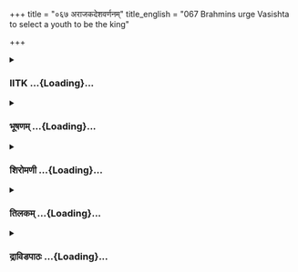+++
title = "०६७ अराजकदेशवर्णनम्"
title_english = "067 Brahmins urge Vasishta to select a youth to be the king"

+++
<div caption="श्रीराम-हरिसीताराममूर्ति-घनपाठिभ्यां वचनम्" class="audioEmbed" src="https://archive.org/download/Ramayana-recitation-Sriram-harisItArAmamUrti-Ghanapaati-v2/Kanda_2/Kanda_2_AYK-067-Arajaka_Desha_Varnanam.mp3"></div>

<div class="js_include collapsed" newlevelforh1="3" title="IITK" unfilled url="/purANam/rAmAyaNam/audIchya-pAThaH/iitk/2_ayodhyAkANDam/06-bharatAgamanam/067_arAjakadeshavarNanam.md">
<details><summary><h3>IITK ...{Loading}...</h3></summary>

Ministers and brahmins speak about the miserable state of a kingdom
without king -- urge Vasistha to name the heir apparent for Ayodhya.



#### श्लोकः
##### मूलम्
आक्रन्दितनिरानन्दा सास्रकण्ठजनाकुला।  
अयोध्यायामवतता सा व्यतीयाय शर्वरी॥2.67.1॥

##### शब्दार्थः
अयोध्यायाम् in Ayodhya, आक्रन्दितनिरानन्दा rendered cheerless by the lamentations, सास्रकण्ठजनाकुला filled with sobbing people, अवतताः stretched interminably, सा शर्वरी that night, व्यतीयाय passed away.

##### आङ्ग्लानुवादः
The night stretched interminably in Ayodhya, which was filled with sobbing people  rendered cheerless by their lamentations.



#### श्लोकः
##### मूलम्
व्यतीतायां तु शर्वर्यामादित्यस्योदये ततः।  
समेत्य राजकर्तारः सभामीयुर्द्विजातयः॥2.67.2॥

##### शब्दार्थः
ततः then, शर्वर्याम् when the night, व्यतीतायां तु passed, आदित्यस्य उदये at sunrise, राजकर्तारः those who perform royal investiture, द्विजातयः brahmins, समेत्य having been called, सभाम्  
assembly hall, ईयुः reached.

##### आङ्ग्लानुवादः
When the night finally ended and after the sunrise next day, the brahmins who perform royal investiture having been called and reached the assembly hall.



#### श्लोकः
##### मूलम्
मार्कण्डेयोऽथ मौद्गल्यो वामदेवश्च काश्यपः।  
कात्यायनो गौतमश्च जाबालिश्च महायशाः॥2.67.3॥  
एते द्विजास् सहामात्यैः पृथग्वा च मुदीरयन्।  
वसिष्ठमेवाभिमुखाः श्रेष्ठं राजपुरोहितम्॥2.67.4॥

##### शब्दार्थः
मार्कण्डेयः Markandeya, अथ and, मौद्गल्यः Maudgalya, अथ also, काश्यपः Kasyapa, कात्यायनः Katyayana, गौतमश्च Gautama also, महायशाः of great renown, जाबालिश्च Jabali too, एते  these, द्विजाः brahmins, अमात्यैः सह with ministers, श्रेष्ठम् the chief, राजपुरोहितम् king's priest, वसिष्ठमेव Vasistha himself, अभिमुखाः approached, पृथक् different, वाचम् opinions  उदीरयन् expressed.

##### आङ्ग्लानुवादः
Markandeya, Maudgalya, Kasyapa, Katyayana, Gautama, Jabali of great renown   accompanied by ministers and brahmins approached Vasistha, the chief  priest of the king and expressed different opinions (on the investiture).



#### श्लोकः
##### मूलम्
अतीता शर्वरी दुःखं या नो वर्षशतोपमा।  
अस्मिन्पञ्चत्वमापन्ने पुत्रशोकेन पार्थिवे॥2.67.5॥

##### शब्दार्थः
अस्मिन् पार्थिवे this king, पुत्रशोकेन out of grief over (seperation from) his son, पञ्चत्वम् dissolution into the five elements (death), आपन्ने having attained, या that night, नः for us, वर्षशतोपमा like a hundred years, शर्वरी such night, दुःखम्  sorrowful, अतीता passed.

##### आङ्ग्लानुवादः
While king Dasaratha died on account of grief over (separation from) his son and rejoined the five elements, the sorrowful night seemed like a hundred years for us. (commented the assembly of ministers).



#### श्लोकः
##### मूलम्
स्वर्गतश्च महाराजो रामश्चारण्यमाश्रितः।  
लक्ष्मणश्चापि तेजस्वी रामेणैव गतस्सह॥2.67.6॥

##### शब्दार्थः
महाराजः the great king, स्वर्गतश्च had attained heaven, रामश्च Rama also, अरण्यम् in the forest, आश्रितः taken refuge, तेजस्वी lustrous, लक्ष्मणश्च Lakshmana, रामेणैव सह with Rama, गतः went.

##### आङ्ग्लानुवादः
The great king has attained heaven, Rama has taken refuge in the forest and brilliant Lakshmana has also gone with Rama.



#### श्लोकः
##### मूलम्
उभौ भरतशत्रुघ्नौ केकयेषु परन्तपौ।  
पुरे राजगृहे रम्ये मातामहनिवेशने॥2.67.7॥

##### शब्दार्थः
परन्तपौ destroyers of enemies, भरतशत्रुघ्नौ Bharata and Satrughna, उभौ both, केकयेषु in the Kekaya kingdom, राजगृहे at Rajagriha, पुरे city, रम्ये beautiful, मातामहनिवेशने are in maternal grandfather's palace.

##### आङ्ग्लानुवादः
Bharata and Satrughna, destroyers of enemies, are at the beautiful city of Rajagriha in the Kekaya kingdom, the palace of their maternal grandfather's palace.



#### श्लोकः
##### मूलम्
इक्ष्वाकूणामिहाद्यैव कश्चिद्राजा विधीयताम्।  
अराजकं हि नो राष्ट्रं विनाशं समवाप्नुयात्॥2.67.8॥

##### शब्दार्थः
इक्ष्वाकूणाम् in the race of Ikshvakus, कश्चित् anyone, इह here, अद्यैव right now, राजा as king, विधीयताम् should be made, अराजकम् without a king, नः our, राष्ट्रम् country, विनाशम्  destruction, (सम् अव) आप्नुयात् will attain.

##### आङ्ग्लानुवादः
Therefore, let someone from the race of Ikshvakus be appointed king right now.  since without a king, the country will be destroyed.



#### श्लोकः
##### मूलम्
नाराजके जनपदे विद्युन्माली महास्वनः।  
अभिवर्षति पर्जन्यो महीं दिव्येन वारिणा॥2.67.9॥

##### शब्दार्थः
अराजके where there is no king, जनपदे in a country, विद्युन्माली garlanded with a row of lightning, महास्वनः thunderous, पर्जन्यः raingod, महीम् the earth, दिव्येन with celestial, वारिणा with rain, नाभिवर्षति does not shower.

##### आङ्ग्लानुवादः
In a country without a king, thunderous clouds garlanded by lightning would no longer water the earth with celestial showers.



#### श्लोकः
##### मूलम्
नाराजके जनपदे बीजमुष्टिः प्रकीर्यते।  
नाराजके पितुः पुत्रो भार्या वा वर्तते वशे॥2.67.10॥

##### शब्दार्थः
अराजके where there is no king, जनपदे in a country, बीजमुष्टिः handfuls of seeds, न प्रकीर्यते will not be sown (sprout), अराजके where there no king, पुत्रः son, भार्या वा or wife, पितुः father's, वशे control, न वर्तते do not remain.

##### आङ्ग्लानुवादः
Where there is no king, even a handful of seeds will not be sown (will not sprout). In a kingless kingdom, a son or a wife will not obey the father (head of the family).



#### श्लोकः
##### मूलम्
नाराजके धनं चास्ति नास्ति भार्या प्यराजके।  
इद मत्याहितं चान्यत्कुतस्सत्य मराजके॥2.67.11॥

##### शब्दार्थः
अराजके when there is no king, धनम् wealth, नास्ति not, अराजके without a king, भार्यापि even wife, नास्ति is not, अत्याहितम् cause of great peril, अन्यत् another, इदं च this one also exists, अराजके where there no king, सत्यम् truth, कुतः where?

##### आङ्ग्लानुवादः
In a kingdom without a king wealth cannot be preserved, no wife would like to stay (with her husband). There is one more cause for a great peril, that is, there is no place for truth in a country (where there is no king).



#### श्लोकः
##### मूलम्
नाराजके जनपदे कारयन्ति सभां नराः।  
उद्यानानि च रम्याणि हृष्टाः पुण्यगृहाणि च॥2.67.12॥

##### शब्दार्थः
अराजके where there is no king, जनपदे in a country, नराः people, हृष्टाः rejoiced, सभाम्  assembly, रम्याणि delightful, उद्यानानि gardens, पुण्यगृहाणि sacred edifices (like temples), न कारयन्ति are not built.

##### आङ्ग्लानुवादः
In a country where there is no king, no assemblies are convened by pleasure seeking people, nor do they build delightful gardens or sacred edifices.



#### श्लोकः
##### मूलम्
नाराजके जनपदे यज्ञशीला द्विजातयः।  
सत्राण्यन्वासते दान्ता ब्राह्मणास् संशितव्रताः॥2.67.13॥

##### शब्दार्थः
अराजके without a king, जनपदे in a country, यज्ञशीलाः where sacrificial ceremonies are conducted, दान्ताः selfcontrolled, ब्राह्मणाः versed in the study of Vedas, संशितव्रताः of rigorous austerity, द्विजातयः brahmins, सत्राणि sacrifices, न अन्वासते do not practise.

##### आङ्ग्लानुवादः
In a country without a king, selfcontrolled brahmins in charge of sacrificial ceremonies, wellversed in the study of Vedas and strict followers of  austerity will not function.



#### श्लोकः
##### मूलम्
नाराजके जनपदे महायज्ञेषु यज्वनः।  
ब्राह्मणा वसुसम्पन्ना विसृजन्त्याप्तदक्षिणाः॥2.67.14॥

##### शब्दार्थः
अराजके without a king, जनपदे in a country, महायज्ञेषु in great sacrifices, यज्वनः the officiating priests, वसुसम्पन्नाः wealthy, ब्राह्मणाः brahmins, आप्तदक्षिणाः abundant gifts, न विसृजन्ति do not offer.

##### आङ्ग्लानुवादः
In a country without a king wealthy brahmins, who have performed great sacrifices, do not offer abundance of gifts to the officiating priests.



#### श्लोकः
##### मूलम्
नाराजके जनपदे प्रभूतनटनर्तकाः।  
उत्सवाश्च समाजाश्च वर्धन्ते राष्ट्रवर्धनाः॥2.67.15॥

##### शब्दार्थः
अराजके where there is no king, जनपदे in a country, प्रभूतनटनर्तकाः actors and dancers in large numbers, राष्ट्रवर्धनाः promoting the welfare of the country, उत्सवाश्च celebrations, समाजाश्च assemblies, न वर्धन्ते do not prosper.

##### आङ्ग्लानुवादः
In a country without a king, celebrations of associations promoting the welfare of the country, actors and dancers in large numbers do not prosper.



#### श्लोकः
##### मूलम्
नाराजके जनपदे सिद्धार्था व्यवहारिणः।  
कथाभिरनुरज्यन्ते कथाशीलाः कथाप्रियैः॥2.67.16॥

##### शब्दार्थः
अराजके where there is no king, जनपदे in a country, व्यवहारिणः those engaged in  
lawsuits, सिद्धार्थाः succeed, न not, कथाशीलाः those who are accustomed to storytelling, कथाप्रियैः with those who love to listen to stories, कथाभिः with stories, न अनुरज्यन्ते are not entertained.

##### आङ्ग्लानुवादः
Where there is no king, those engaged in lawsuits will not succeed and those who are accustomed to storytelling will not entertain those who love to listen to stories.



#### श्लोकः
##### मूलम्
नाराजके जनपदे उद्यानानि समागताः।  
सायाह्ने क्रीडितुं यान्ति कुमार्यो हेमभूषिताः॥2.67.17॥

##### शब्दार्थः
अराजके without a king, जनपदे in a country, हेमभूषिताः adorned with golden ornaments, कुमार्यः maidens, समागताः having met together, सायाह्ने in the evening, क्रीडितुम् for sporting, उद्यानानि in the pleasure gardens, नयान्ति will not go.

##### आङ्ग्लानुवादः
In a country without a king, young ladies adorned with golden ornaments no longer meet in the evening at the pleasure garden for sporting.



#### श्लोकः
##### मूलम्
नाराजके जनपदे वाहनै शशीघ्रगामिभिः।  
नरा निर्यान्त्यरण्यानि नारीभिस्सह कामिनः॥2.67.18॥

##### शब्दार्थः
अराजके without a king, जनपदे in a country, कामिनः pleasureseeking men, नराः men,  
नारीभिः with women too, शीघ्रगामिभिः by swift moving, वाहनैः chariots, अरण्यानि in the woods (for recreation), न निर्यान्ति will not go.

##### आङ्ग्लानुवादः
In a country without a king, pleasureseeking men will not drive in the woods on swiftmoving chariots with women.



#### श्लोकः
##### मूलम्
नाराजके जनपदे धनवन्तस्सुरक्षिताः।  
शेरते विवृतद्वाराः कृषिगोरक्षजीविनः॥2.67.19॥

##### शब्दार्थः
अराजके without a king, जनपदे in a country, कृषिगोरक्षजीविनः living by farming and  protecting cattle, धनवन्तः wealthy people, सुरक्षिताः wellprotected, विवृतद्वाराः with the  
doors wide open, न शेरते do not sleep.

##### आङ्ग्लानुवादः
In a country without a king, wealthy people who live on farming and raising cattle cannot sleep safely in their homes with doors wide open.



#### श्लोकः
##### मूलम्
नाराजके जनपदे बद्धघण्टाविषाणिनः।  
अटन्ति राजमार्गेषु कुञ्जरा षष्टिहायनाः॥2.67.20॥

##### शब्दार्थः
अराजके without a king, जनपदे in a country, षष्टिहायनाः sixty years of age, कुञ्जराः elephants, बद्धघण्टाविषाणिनः of tusks adorned with bells, राजमार्गेषु on the highways, न अटन्ति will not wander about.

##### आङ्ग्लानुवादः
In a country without a king, young elephants of sixty years of age, their tusks adorned with bells no longer wander about on the highways.



#### श्लोकः
##### मूलम्
नाराजके जनपदे शरान्सन्ततमस्यताम्।  
श्रूयते तलनिर्घोष इष्वस्त्राणामुपासने॥2.67.21॥

##### शब्दार्थः
अराजके without a king, जनपदे in a country, इष्वस्त्राणाम् arrows and weapons, उपासने practising (the discharge of), सन्ततम् ceaselessly, शरान् arrows, अस्यताम् shooters  throwing, तलनिर्घोषः clappings of the cord on the skin shield (Tala means a protective  
covering made of hard skin worn on the left hand to prevent injury), न श्रूयते are not heard.

##### आङ्ग्लानुवादः
In a country without a king, the sounds of the ceaseless discharge of arrows and practice of weapons, the clappings of the cord on the skin shield of shooters throwing the arrows are no longer heard.



#### श्लोकः
##### मूलम्
नाराजके जनपदे वणिजो दूरगामिनः।  
गच्छन्ति क्षेममध्वानं बहुपण्यसमाचिताः॥2.67.22॥

##### शब्दार्थः
अराजके without a king, जनपदे in a country, दूरगामिनः travelling long distances, वणिजः  
merchants, बहुपण्यसमाचिताः with several kinds of marketable goods, क्षेमम् safely, अध्वानम् on the way, न गच्छन्ति do not go.

##### आङ्ग्लानुवादः
In a country without a king merchants travelling long distances with several kinds of saleable goods cannot go safely on their way.



#### श्लोकः
##### मूलम्
नाराजके जनपदे चरत्येकचरो वशी।  
भावयन्नात्मनाऽत्मानं यत्र सायंगृहो मुनिः॥2.67.23॥

##### शब्दार्थः
अराजके where there is no king, जनपदे in a country, एकचरः moving alone, वशी selfcontrolled, आत्मना in mind, आत्मानाम् on the higher self, भावयन् contemplating, यत्रसायं गृहः inn, मुनिः ascetic, न चरति does not wander.

##### आङ्ग्लानुवादः
In a country where there is no king, an ascetic who (normally) moves alone, selfcontrolled and contemplating on the higher self no longer wanders or rests in the inn.



#### श्लोकः
##### मूलम्
नाराजके जनपदे योगक्षेमं प्रवर्तते।  
नचाप्यराजके सेना शत्रून्विषहते युधि॥2.67.24॥

##### शब्दार्थः
नाराजके without a king, जनपदे in a country, योगक्षेमम् security of possession, न प्रवर्तते  
does not exist, अराजके without a king, सेना army, युधि in a battle, शत्रून् enemies, न विषहते not be able to oppose.

##### आङ्ग्लानुवादः
In a country without a king, there is no security of possessions and the army cannot withstand the  enemy in a battle.



#### श्लोकः
##### मूलम्
नाराजके जनपदे हृष्टैः परमवाजिभिः।  
नरास्संयान्ति सहसा रथैश्च परिमण्डिताः॥2.67.25॥

##### शब्दार्थः
अराजके without a king, जनपदे in the country, नराः men, परिमण्डिताः welldressed, हृष्टैः enthusiastically, परमवाजिभिः of excellent horses, रथैश्च chariots, सहसा at once, न संयान्ति  
will not go.

##### आङ्ग्लानुवादः
In a country without a king, welldressed men are no longer enthusiastic to drive on excellent horses and on chariots.



#### श्लोकः
##### मूलम्
नाराजके जनपदे नराश्शास्त्रविशारदाः।  
संवदन्तोऽवतिष्ठन्ते वनेषूपवनेषु च॥2.67.26॥

##### शब्दार्थः
अराजके with no king, जनपदे in the country, शास्त्रविशारदाः those wellversed in scriptures, नराः people, वनेषु in the forests, उपवनेषु च in the (recreational) gardens, संवदन्तः conversing, न अवतिष्ठन्ते do not stay.

##### आङ्ग्लानुवादः
In a country with no king people proficient in scriptures do not withdraw to the forests and (recreational) gardens for debates (on scriptures).



#### श्लोकः
##### मूलम्
नाराजके जनपदे माल्यमोदकदक्षिणाः।  
देवताभ्यर्चनार्थाय कल्प्यन्ते नियतैर्जनैः॥2.67.27॥

##### शब्दार्थः
अराजके where there is no king, जनपदे in the country, नियतैः by disciplined ones in spiritual practices, जनैः people, देवताभ्यर्चनार्थाय for worshipping the gods, माल्यमोदकदक्षिणाः garlands of flowers, sweetmeats and alms, न कल्प्यन्ते  do not arrange.

##### आङ्ग्लानुवादः
In a country where there is no king, people who are disciplined in spiritual practices do not offer garlands of flowers, sweetmeats and alms while worshipping gods.



#### श्लोकः
##### मूलम्
नाराजके जनपदे चन्दनागरुरूषिताः।  
राजपुत्रा विराजन्ते वसन्त इव शाखिनः॥2.67.28॥

##### शब्दार्थः
अराजके where there is no king, जनपदे in the country, राजपुत्राः princes, चन्दनागरुरूषिताः  anointed with sandal paste and agaru, वसन्ते in spring time, शाखिनः इव like trees, न राजन्ते do not look graceful.

##### आङ्ग्लानुवादः
In a country where there is no king, the princes, anointed with sandal paste and agaru, no longer look graceful like blosoming trees in spring time.



#### श्लोकः
##### मूलम्
यथा ह्यनुदका नद्यः यथा वाऽप्यतृणं वनम्।  
अगोपाला यथा गावस्तथा राष्ट्रमराजकम्॥2.67.29॥

##### शब्दार्थः
अनुदकाः without water, नद्यः rivers, यथा as, आतृणम् without vegetation, वनम् forest, यथा वा or as, आगोपालाः without cowherds, गावः cows, यथा as, अराजकम् without a king, राष्ट्रम्  country, तथा is like that.

##### आङ्ग्लानुवादः
(The kingdom without a king) is like rivers without water, forests without vegetation and  cows without cowherds.



#### श्लोकः
##### मूलम्
ध्वजो रथस्य प्रज्ञानं धूमो ज्ञानं विभावसोः।  
तेषां यो नो ध्वजो राजा स देवत्वमितो गतः॥2.66.30॥

##### शब्दार्थः
रथस्य of the chariot, ध्वजः the pennant, प्रज्ञानम् a mark of identification, विभावसोः for fire, धूमः smoke, ज्ञानम् is a mark of identification, तेषाम् for such, नः for us, यः that, ध्वजः  pennant  (with his magnanimity we are recognised), सः राजा that king, इतः from here, देवत्वम् to heaven, गतः has gone.

##### आङ्ग्लानुवादः
The pennant is an identification for one's chariot. Smoke is a mark of identifying fire. All of us are recognised by the pennant (magnanimity) of the king and such a king has gone to heaven.



#### श्लोकः
##### मूलम्
नाराजके जनपदे स्वकं भवति कस्यचित्।  
मत्स्या इव नरा नित्यं भक्षयन्ति परस्परम्॥2.67.31॥

##### शब्दार्थः
अराजके where there is no king, जनपदे in the country, कस्य चित् for any one, स्वकम् as his own, न भवति does not exist, नराः men, मत्स्याः इव like fish, नित्यम् ceaselessly, परस्परम्  one another, भक्षयन्ति devour.

##### आङ्ग्लानुवादः
In a country where there is no king, no one can own anything and, like fish, people devour one another ceaselessly.



#### श्लोकः
##### मूलम्
ये हि सम्भिन्नमर्यादा नास्तिकाश्छिन्नसंशयाः।  
तेऽपि भावाय कल्पन्ते राजदण्डनिपीडिताः॥2.67.32॥

##### शब्दार्थः
सम्भिन्नमर्यादाः those disregarding the bounds of morality, छिन्नसंशयाः dispelling doubts, ये हि those, नास्तिकाः atheists, तेऽपि they also, राजदण्डनिपीडिताः when subjected to royal  punishment, भावाय for virtuous path, कल्पन्ते adopt.

##### आङ्ग्लानुवादः
Atheists, who disregard the bounds of morality and live freely dispelling doubts will tend to follow virtuous path out of fear when subjected to royal punishment.



#### श्लोकः
##### मूलम्
यथा दृष्टि श्शरीरस्य नित्यमेव प्रवर्तते।  
तथा नरेन्द्रो राष्ट्रस्य प्रभवस्सत्यधर्मयोः॥2.67.33॥

##### शब्दार्थः
दृष्टिः eye, नित्यमेव perpetually, यथा as, शरीरस्य of the body (for its protection), प्रवर्तते is engaged, तथा similarly, नरेन्द्रः king, राष्ट्रस्य for the country's, सत्यधर्मयोः for truth and ethics, प्रभवः is the source.

##### आङ्ग्लानुवादः
The king is the source for protecting the truth and morality of a country like the eye  
which perpetually watches the welfare of the body.



#### श्लोकः
##### मूलम्
राजा सत्यं च धर्मश्च राजा कुलवतां कुलम्।  
राजा माता पिता चैव राजा हितकरो नृणाम्॥2.67.34॥

##### शब्दार्थः
राजा king, सत्यं च truth, धर्मश्च righteousness, राजा king, कुलवताम् for men of good families, कुलम् family, राजा king alone, माता mother, पिताचैव father also, राजा king, नृणाम् for people, हितकरः one who renders welfare.

##### आङ्ग्लानुवादः
The king is the protector of truth and righteousness, of men of good families. He is father, and mother. He alone renders welfare of the people.



#### श्लोकः
##### मूलम्
यमो वैश्रवण श्शक्रः वरुणश्च महाबलः।  
विशेष्यन्ते नरेन्द्रेण वृत्तेन महता ततः॥2.67.35॥

##### शब्दार्थः
ततः for that reason, यमः lord of death, Yama, वैश्रवणः Vaisravana, शक्रः Indra, महाबलः  mighty, वरुणश्च Varuna, नरेन्द्रेण by the king, महता excellent, वृत्तेन with conduct विशेष्यन्ते are surpassed.

##### आङ्ग्लानुवादः
Hence, the king with his excellent conduct surpasses mighty Yama, Vaisravana, Indra and Varuna.



#### श्लोकः
##### मूलम्
अहो तम इवेदं स्यान्नप्रज्ञायेत किञ्चन।  
राजा चे न्न भवे ल्लोके विभज साध्वसाधुनी॥2.67.36॥

##### शब्दार्थः
अहो how great, राजा a king, साध्वसाधुनी good and evil actions, विभजन् showing the distinction, लोके in the world, न भवेद्यदि if it were not to happen, इदम् this, तमः स्यात्  would be darkness, किञ्चन even a little, न प्रज्ञायेत could not have been known.

##### आङ्ग्लानुवादः
If the king did not show the distinction between the good and evil actions, this world would have been enveloped by darkness. Nothing could have been seen. How great (is the king)?



#### श्लोकः
##### मूलम्
जीवत्यपि महाराजे तवैव वचनं वयम्।  
नातिक्रमामहे सर्वे वेलां प्राप्येव सागरः॥2.67.37॥

##### शब्दार्थः
महाराजे when the great king, जीवत्यपि was alive also, वयम् we, सर्वे all, सागरः sea, वेलाम्  shore, प्राप्येव after reaching, तव your, वचनमेव words, नातिक्रमामहे never overstepped.

##### आङ्ग्लानुवादः
Even while the great king was alive, we never defied your word like the ocean which does not overstep its shore.



#### श्लोकः
##### मूलम्
स नस् समीक्ष्य द्विजवर्य वृत्तं नृपं विना राज्यमरण्यभूतम्।  
कुमारमिक्ष्वाकुसुतं वदान्यं त्वमेव राजानमिहाभिषिञ्च॥2.67.38॥

##### शब्दार्थः
द्विजवर्य O best of brahmins, सः you, वृत्तम् all that has happened, समीक्ष्य having considered, नृपं विना without a king, राज्यम् kingdom, अरण्यभूतम् like a forest, त्वमेव yourself, इह here, वदान्यम् generous, इक्ष्वाकु सुतम् born in the Ikshvaku race, कुमारम् son, नः for us, राजानम् as king, अभिषिञ्च consecrate him.

##### आङ्ग्लानुवादः
O Vasistha, the best of brahmins, considering all that has happened and knowing that a kingdom without a king is like a forest, you may consecrate a generous son from  the Ikshvaku race as our king.  

#### समाप्तिः
 श्रीमद्रामायणे वाल्मीकीय आदिकाव्ये अयोध्याकाण्डे सप्तषष्टितमस्सर्गः॥  
Thus ends the sixtyseventh sarga in Ayodhyakanda of the holy Ramayana, the first epic composed by sage Valmiki.

</details>
</div>
<div class="js_include collapsed" newlevelforh1="3" title="भूषणम्" unfilled url="/purANam/rAmAyaNam/audIchya-pAThaH/TIkA/bhUShaNa_iitk/2_ayodhyAkANDam/06-bharatAgamanam/067_arAjakadeshavarNanam.md">
<details><summary><h3>भूषणम् ...{Loading}...</h3></summary>



आक्रन्दितनिरानन्दा सास्रकण्ठजनाकुला ।  

अयोध्यायामवतता सा व्यतीयाय शर्वरी  ॥  २।६७।१  ॥   

अथाराजकदोषवर्णनम्--आक्रन्दित निरानन्देति । आक्रन्दितेन हेतुना निरानन्दा
। अवतता दीर्घा, दुःखवशादतिदीर्घभूतेत्यर्थः  ॥  २।६७।१  ॥   

  

व्यतीतायां तु शर्वर्यामादित्यस्योदये ततः ।  

समेत्य राजकर्तारः सभामीयुर्द्विजातयः  ॥  २।६७।२।  ॥   

मार्कण्डेयो ऽथ मौद्गल्यो वामदेवश्च काश्यपः ।  

कात्यायनो गौतमश्च जाबालिश्च महायशाः  ॥  २।६७।३  ॥   

एते द्विजाः सहामात्यैः पृथग्वाचमुदीरयन् ।  

वसिष्ठमेवाभिमुखाः श्रेष्ठं राजपुरोहितम्  ॥  २।६७।४  ॥   

व्यतीतायामिति । राजकर्तारः राजाभिषेककार्यकर्तारः  ॥  २।६७।२४  ॥   

  

अतीता शर्वरी दुःखं या नो वर्षशतोपमा ।  

अस्मिन्पञ्चत्वमापन्ने पुत्रशोकेन पार्थिवे  ॥  २।६७।५  ॥   

स्वर्गतश्च महाराजो रामश्चारण्यमाश्रितः ।  

लक्ष्मणश्चापि तेजस्वी रामेणैव गतः सह  ॥  २।६७।६  ॥   

अतीतेति । अस्मिन् पार्थिवे पुत्रशोकेन पञ्चत्वमापन्ने सति । या शर्वरी नः
अस्माकं वर्षशतोपमा आसीत् । सा शर्वरी दुःखं यथा तथा अतीता  ॥  २।६७।५६  ॥   

  

उभौ भरतशत्रुघ्नौ कैकयेषु परन्तपौ ।  

पुरे राजगृहे रम्ये मातामहनिवेशने  ॥  २।६७।७  ॥   

उभाविति । राजगृहे राजगृहनामनि पुरे, वर्तेते इति शेषः  ॥  २।६७।७  ॥   

  

इक्ष्वाकूणामिहाद्यैव कश्चिद्राजा विधीयताम् ।  

अराजकं हि नो राष्ट्रं न विनाशमवाप्नुयात्  ॥  २।६७।८  ॥   

इक्ष्वाकूणामिति निर्धारणे षष्ठी । रामादीनां चतुर्णां मध्ये इत्यर्थः ।
अद्यैव राजाविधाने दोषः--अराजकं हीति  ॥  २।६७।८  ॥   

  

नाराजके जनपदे विद्युन्माली महास्वनः ।  

अभिवर्षति पर्जन्यो महीं दिव्येन वारिणा  ॥  २।६७।९  ॥   

अराजकत्वस्य विनाशहेतुत्वं प्रपञ्चयति--नाराजक इत्यादिना ।
विद्युन्मालीत्यादिविशेषणैर्महावर्षो दुर्लभ इति भावः । दिव्येनेत्यनेन
शिलावर्षस्तु भविष्यतीति भावः  ॥  २।६७।९  ॥   

  

नाराजके जनपदे बीजमुष्टिः प्रकीर्यते ।  

नाराजके पितुः पुत्रो भार्या वा वर्तते वशे  ॥  २।६७।१०  ॥   

नेति । बीजमुष्टिः न प्रकीर्यते फललाभनिश्चयाभावादिति भावः । भार्या वशे न
वर्तते व्यभिचारे शिक्षकाभावादिति भावः  ॥  २।६७।१०  ॥   

  

नाराजके धनं चास्ति नास्ति भार्याप्यराजके ।  

इदमत्याहितं चान्यत् कुतः सत्यमराजके  ॥  २।६७।११  ॥   

नाराजक इति । धनं नास्ति चोरभयादिति भावः । भार्या नास्ति बन्धुनिग्रहादिति
भावः । इदं वक्ष्यमाणम् । अन्यत् पूर्वोक्तभयादन्यत् । अत्याहितं
महाभीतिरस्ति । "अत्याहितं महाभीतिः" इत्यमरः । तदेवाह कुत इति । सत्यं
क्रयविक्रयादिलक्षणम्  ॥  २।६७।११  ॥   

  

नाराजके जनपदे कारयन्ति सभां नराः ।  

उद्यानानि च रम्याणि हृष्टाः पुण्यगृहाणि च  ॥  २।६७।१२  ॥   

सभां न कारयन्ति मनस्स्वास्थ्याभावात् । उद्यानानि न कारयन्ति छेदनभयात् ।
पुण्यगृहाणि देवतायतनादीनि न कारयन्ति दुर्गनिर्माणभयादिति भावः  ॥  २।६७।१२
 ॥   

  

नाराजके जनपदे यज्ञशीला द्विजातयः ।  

सत्त्राण्यन्वासते दान्ता ब्राह्मणाः संशितव्रताः  ॥  २।६७।१३  ॥   

ब्रह्म वेदः तदध्येतारो ब्राह्मणाः । "तदधीते तद्वेद" इत्यण् । सत्राणि
महायज्ञान् । यत्र सर्वे यजमानाः सर्वे ऋत्विजः । नान्वासते नानुतिष्ठन्ति,
विघ्नभयात्  ॥  २।६७।१३  ॥   

  

नाराजके जनपदे महायज्ञेषु यज्वनः ।  

ब्राह्मणा वसुसम्पन्ना विसृजन्त्याप्तदक्षिणाः  ॥  २।६७।१४  ॥   

यज्वनः यज्वानः । वसुसम्पन्ना अपि धनसम्पन्ना अपि । आप्तदक्षिणाः
भूरिदक्षिणाः । न विसृजन्ति न दिशन्ति । आढ्यत्वव्यञ्जनेन दण्डभयादिति भावः
 ॥  २।६७।१४  ॥   

  

नाराजके जनपदे प्रभूतनटनर्तकाः ।  

उत्सवाश्च समाजाश्च वर्धन्ते राष्ट्रवर्धनाः  ॥  २।६७।१५  ॥   

नटाः नाट्याभिनयसमर्थाः, प्रायेणाह राष्ट्रवर्धना इति  ॥  २।६७।१५  ॥   

  

नाराजके जनपदे सिद्धार्था व्यवहारिणः ।  

कथाभिरनुज्यन्ते कथाशीलाः कथाप्रियैः  ॥  २।६७।१६  ॥   

व्यवहारिणः कमप्यर्थमुद्दिश्यान्योन्यं विवदमानाः । सिद्धार्थाः
लब्धप्रयोजनाः । न भवन्ति निरूपणनियमनकर्तुरभावादुत्कोचप्रायत्वाच्चेति
भावः । यद्वा व्यवहारिणः क्रयविक्रयरूपेण व्यापारेण जीवन्तः । कथाशीलाः
इतिहासपुराणादिकथावदनशीलाः । कथाप्रियैः कथासु तत्परैः श्रोतृभिः । कथाभिः
हेतुभिः । नानुरज्यन्ते अनुरक्ता न क्रियन्ते । श्रोतृ़णां
स्वाथ्याभावादिति भावः । यद्वा कथाशीलाः वावदूकाः कथाभिः वादजल्पवितण्डाभिः
। कथाप्रियैः सामाजिकैः सह । नानुरज्यन्ते न तुष्यन्ति ।
तत्पारितोषिकादिप्रदराजाभावात्  ॥  २।६७।१६  ॥   

  

नाराजके जनपदे उद्यानानि समागताः ।  

सायाह्ने क्रीडितुं यान्ति कुमार्यो हेमभूषिताः  ॥  २।६७।१७  ॥   

समागताः सङ्घीभूताः । न यान्ति पुष्पापचयाद्यर्थं सखीभिः सह न यान्ति ।
चोरभयादिति भावः  ॥  २।६७।१७  ॥   

  

नाराजके जनपदे वाहनैः शीघ्रगामिभिः ।  

नरा निर्यान्त्यरण्यानि नारीभिः सह कामिनः  ॥  २।६७।१८  ॥   

शीघ्रगामिभिर्वाहनैः रथैरित्यर्थः । न निर्यान्ति परिभवशङ्कयेति भावः  ॥ 
२।६७।१८  ॥   

  

नाराजके जनपदे धनवन्तः सुरक्षिताः ।  

शेरते विवृतद्वाराः कृषिगोरक्षजीविनः  ॥  २।६७।१९  ॥   

विवृतद्वारा न शेरते किन्तु बद्धकपाटा एव  ॥  २।६७।१९  ॥   

  

नाराजके जनपदे बद्धघण्टाविषाणिनः ।  

अटन्ति राजमार्गेषु कुञ्जराः षष्टिहायनाः  ॥  २।६७।२०  ॥   

विषाणिनः प्रशस्तदन्ताः । षष्टिहायनाः षष्टिवर्षाः  ॥  २।६७।२०  ॥   

  

नाराजके जनपदे शरान् सततमस्यताम् ।  

श्रूयते तलनिर्घोष इष्वस्त्राणामुपासने  ॥  २।६७।२१  ॥   

नेति । अस्यतां क्षिपताम् । उपासने अभ्यासे "स्यादुपासनमभ्यासः" इत्यमरः ।
तलनिर्घोषः ज्याकरतलनिर्घोषः  ॥  २।६७।२१  ॥   

  

नाराजके जनपदे वणिजो दूरगामिनः ।  

गच्छन्ति क्षेममध्वानं बहुपण्यसमाचिताः  ॥  २।६७।२२  ॥   

क्षेमं क्षेमावहम् । बहुपण्यैः समाचिताः समृद्धाः । यद्वा पण्यानां
क्रय्यद्रव्याणां समाचिताः दशभाराः । "आचितो दशभारः स्यात्" इत्यमरः । बहवः
पण्यसमाचिताः येषां ते तथोक्ताः  ॥  २।६७।२२  ॥   

  

नाराजके जनपदे चरत्येकचरो वशी ।  

भावयन्नात्मनात्मानं यत्र सांयगृहो मुनिः  ॥  २।६७।२३  ॥   

एको ऽसहायश्चरतीत्येकरचरः । वशी जितेन्द्रियः । आत्मना अन्तःकरणेन ।
आत्मानं परमात्मानम् । भावयन् चिन्तयन् । यत्र सायंगृहः यस्मिन्प्रदेशे
सायङ्कालो भवति तत्र गृहं निवासो यस्य तथा सन्न चरति अन्नप्रदात्रभावादिति
भावः  ॥  २।६७।२३  ॥   

  

नाराजके जनपदे योगक्षेमं प्रवर्तते ।  

न चाप्यराजके सेना शत्रून् विषहते युधि  ॥  २।६७।२४  ॥   

योगक्षेमम् अलब्धलाभो योगः, लब्धस्य परिपालनं क्षेमः, योगश्च क्षेमश्च
योगक्षेमम् । द्वन्द्वैकवद्भावः । विषहते जयति  ॥  २।६७।२४  ॥   

  

नाराजके जनपदे हृष्टैः परमवाजिभिः ।  

नराः संयान्ति सहसा रथैश्च परिमण्डिताः  ॥  २।६७।२५  ॥   

परिमण्डिताः भूषिताः  ॥  २।६७।२५  ॥   

  

नाराजके जनपदे नराः शास्त्रविशारदाः ।  

संवदन्तो ऽवतिष्ठन्ते वनेषूपवनेषु च  ॥  २।६७।२६  ॥   

संवदन्तः व्याकुर्वन्तः । वनेषु मुनीनामावासभूतवनेषु  ॥  २।६७।२६  ॥   

  

नाराजके जनपदे माल्यमोदकदक्षिणाः ।  

देवताभ्यर्चनार्थाय कल्प्यन्ते नियतैर्जनैः  ॥  २।६७।२७  ॥   

कल्प्यन्ते सम्पाद्यन्ते  ॥  २।६७।२७  ॥   

  

नाराजके जनपदे चन्दनागरुरूषिताः ।  

राजपुत्रा विराजन्ते वसन्त इव शाखिनः  ॥  २।६७।२८  ॥   

रूषिताः लिप्ताः  ॥  २।६७।२८  ॥   

  

यथा ह्यनुदका नद्यो यथा वाप्यतृणं वनम् ।  

अगोपाला यथा गावस्तथा राष्ट्रमराजकम्  ॥  २।६७।२९  ॥   

यथेति । तथा राष्ट्रमिति न शोभत इति शेषः  ॥  २।६७।२९  ॥   

  

ध्वजो रथस्य प्रज्ञानं धूमो ज्ञानं विभावसोः ।  

तेषां यो नो ध्वजो राजा स देवत्वमितो गतः  ॥  २।६७।३०  ॥   

नाराजके जनपदे स्वकं भवति कस्यचित् ।  

मत्स्या इव नरा नित्यं भक्षयन्ति परस्परम्  ॥  २।६७।३१  ॥   

ध्वज इति । ध्वजो रथस्येत्यादिदृष्टान्तार्थं वचः । प्रज्ञानं ज्ञापकम् ।
ज्ञानं लिङ्गम् । ध्वजः प्रकाशकः । इतः अस्माल्लोकात्प्रेत्य देवत्वं गत
इत्यर्थः  ॥  २।६७।३०३१  ॥   

  

ये हि सम्भिन्नमर्यादा नास्तिकाश्छिन्नसंशयाः ।  

ते ऽपि भावाय कल्पन्ते राजदण्डनिपीडिताः  ॥  २।६७।३२  ॥   

ये हीति । सम्भिन्नमर्यादाः उल्लङ्घितस्वस्वजातिवर्णाश्रममर्यादाः । अत एव
पूर्वं राजदण्डनिपीडिताः ये नास्तिकास्ते इदानीं छिन्नसंशयाः
राजदण्डशङ्कारहिताः सन्तः, भावाय सद्भावाय प्रभावाय वा । कल्पन्ते
समस्तदैष्टिकपीडासमर्था भवन्तीत्यर्थः  ॥  २।६७।३२  ॥   

  

यथा दृष्टिः शरीरस्य नित्यमेव प्रवर्तते ।  

तथा नरेन्द्रो राष्ट्रस्य प्रभवः सत्यधर्मयोः  ॥  २।६७।३३  ॥   

यथेति । दृष्टिः शरीरस्य यथा प्रवर्तते हितसाधकत्वेनाहितनिवारकत्वेन च सदैव
प्रवर्तते । सत्यधर्मयोः प्रभवः कारणं राजापि राष्ट्रस्य तथा प्रवर्तत
इत्यर्थः  ॥  २।६७।३३  ॥   

  

राजा सत्यं च धर्मश्च राजा कुलवतां कुलम् ।  

राजा माता पिता चैव राजा हितकरो नृणाम्  ॥  २।६७।३४  ॥   

राजेति । कुलवतां क्षेत्रबीजशुद्धिमताम् । कुलं कुलाचारप्रवर्तकः  ॥ 
२।६७।३४  ॥   

  

यमो वैश्रवणः शक्रो वरुणश्च महाबलः ।  

विशेष्यन्ते नरेन्द्रेण वृत्तेन महता ततः  ॥  २।६७।३५  ॥   

यम इति । नरेन्द्रेण महता वृत्तेन सर्वप्रकाररक्षणरूपचरित्रेण ।
विशेष्यन्ते अधःक्रियन्ते । यकि गुणश्छान्दसः । यमस्य दण्डनमात्रम्,
कुबेरस्य धनदत्वमेव, इन्द्रस्य पालनमेव वरुणस्य सदाचारनियमनमेव ।
एतद्गुणचतुष्टययुक्तत्वान्नरेन्द्रेण यमादयो व्यावर्त्यन्त इत्यर्थः ।
यद्वा यतो महता वृत्तेन युक्तः ततो हेतोः एकैक
दिग्वर्तिप्रजारक्षकयमादिभ्यः विशेष्यते अतिशीयते  ॥  २।६७।३५  ॥   

  

अहो तम इवेदं स्यान्न प्रज्ञायेत किञ्चन ।  

राजा चेन्न भवेल्लोके विभजन् साध्वसाधुनी  ॥  २।६७।३६  ॥   

अहो इति । साध्वसाधुनी लोके विभजन् व्यवस्थापयन् । राजा न स्याच्चेत् ।
इदम् अराजकत्वम् । अहो तम इव स्यात् । यतः किंचन कर्तव्याकर्तव्यं न
प्रज्ञायेत । यद्वा साध्वसाधुनी विभजन् राजा लोके न भवेत् चेत् इदं जगत्
किञ्चन किञ्चिदपि । न प्रज्ञायेत न प्रतीयेत किंतु तम इव स्यात् सूर्याभाव
इव तमोरूपमेव स्यात्  ॥  २।६७।३६  ॥   

  

जीवत्यपि महाराजे तवैव वचनं वयम् ।  

नातिक्रमामहे सर्वे वेलां प्राप्येव सागरः  ॥  २।६७।३७  ॥   

जीवतीति । महाराजे जीवत्यपि वयं तव वचनं नातिक्रमामहे इदानीं किमुतेति भावः
 ॥  २।६७।३७  ॥   

  

स नः समीक्ष्य द्विजवर्य वृत्तं नृपं विना राज्यमरण्यभूतम् ।  

कुमारमिक्ष्वाकुसुतं वदान्यं त्वमेव राजानमिहाभिषिञ्च  ॥  २।६७।३८  ॥   

स इति । हे द्विजवर्य वसिष्ठ सः त्वम् । नः अस्माकम् । वृत्तम्
अराजकत्वप्रमुषितं सर्वं कृत्यं समीक्ष्य नृपं विना राज्यमरण्यभूतं
स्यादित्यपि समीक्ष्य इक्ष्वाकुसुतं दशरथतनयम् अभिषिञ्चेति योजना  ॥ 
२।६७।३८  ॥   

  

इत्यार्षे श्रीरामायणे वाल्मीकीये आदिकाव्ये श्रीमदयोध्याकाण्डे
सप्तषष्टितमः सर्गः  ॥  ६७  ॥   

इति श्रीगोविन्दराजविरचिते श्रीरामायणभूषणे पीताम्बराख्याने अ०
सप्तषष्टितमः सर्गः  ॥  ६७  ॥   



</details>
</div>
<div class="js_include collapsed" newlevelforh1="3" title="शिरोमणी" unfilled url="/purANam/rAmAyaNam/audIchya-pAThaH/TIkA/shiromaNI_iitk/2_ayodhyAkANDam/06-bharatAgamanam/067_arAjakadeshavarNanam.md">
<details><summary><h3>शिरोमणी ...{Loading}...</h3></summary>



दिवावृत्तं वर्णयितुमाह-- आक्रन्दितेति । आक्रन्दिता आसमन्तात्क्रन्दितं
परिदेवनं यस्यामत एव सास्रकण्ठैः अश्रुसहितकण्ठविशिष्टैर्जनैराकुला निबिडा
अयोध्यायामवतत अतिविस्तृतात्वेन प्रतीयमाना या शर्वरी रात्रिः सा व्यतीयाय
 ॥  २।६७।१  ॥   

  

व्यतीतायामिति । राजकर्तारः राजोचितकर्मनिर्वाहकाः द्विजातयः समेत्य
सङ्घीभूय सभामीयुः प्रापुः  ॥  २।६७।२  ॥   

  

द्विजातीन्निर्दिशन्नाह-- मार्कण्डेय इति द्वाभ्याम् । श्रेष्ठं
वशिष्ठमेवाभिमुखाः एते मार्कण्डेयादयो द्विजाः अमात्यैः सह पृथक् भिन्नां
वाचमुदीरयन्नकथयन् आगमशास्त्रस्यानित्यत्वादाड्विरहः । श्लोकद्वयमेकान्वयि
 ॥  २।६७।३,४  ॥   

  

तद्वचनान्येवाह-- अतीतेति । नो ऽस्माकं पार्थिवे पञ्चत्वम् ।
अप्रकटसाकेतमापन्ने प्राप्ते सति वर्षशतोपमा या एका शर्वरी सा दुःखं यथा
स्यात्तथा अतीता  ॥  २।६७।५  ॥   

  

स्वर्गेति । महाराजः स्वर्गस्थः अप्रकटसाकेतपुरनिवासी बभूवेति शेषः  ॥ 
२।६७।६  ॥   

  

उभाविति केकयेषु तदभिधदेशेषु राजगृहे तदभिधे पुरे रम्ये मातामहनिवेशने
मातामहस्य गृहे भरतशत्रुघ्नौ आसते इति शेषः  ॥  २।६७।७  ॥   

  

इक्ष्वाकूणामिति । इह अस्यामयोध्यायामिक्ष्वाकूणां मध्ये कश्चिद्राजा
रक्षकत्वेन राजसदृशः अद्यैव विधीयताम् । तदभावे दोषमाह--अराजकं
नियन्तृरहितं राष्ट्रं विनाशं समवाप्नुयात्  ॥  २।६७।८  ॥   

  

विनाशे हेतुं वदन्नाह-- नेत्यादिभिः । विद्युत एव माला अस्येति महास्वनः
अतिस्वनविशिष्टः पर्जन्यो मेघः अराजके दिव्येन वारिणा नाभिवर्षति  ॥  २।६७।९
 ॥   

  

नेति । बीजमुष्टिः बीजयुक्तकर्षकबद्धकरः न प्रकीर्यते मुच्यते । किञ्च
मुष्टेः बीजं बीजमुष्टिः राजदन्तादित्वान्मुष्टेः परत्वं न प्रकीर्यते
उप्यते पुत्रः पितुर्वशे भार्या च पत्युर्वशे न वर्तते, प्रत्युरिति शेषः
 ॥  २।६७।१०  ॥   

  

अराजके इति । धनं नास्ति भार्यापि नास्ति व्यभिचारनिरतात्वाद्गृहे न
तिष्ठतीत्यर्थः । इदमुक्तमत्याहितं महद्भयम् "अत्याहितं महाभीतिः" इत्यमरः
। तर्हि अन्यदेतद्भिन्नमसत्यं सर्वधर्ममूलसत्प्रभाषणं कुतः न
सम्भवतीत्यर्थः  ॥  २।६७।११  ॥   

  

नेति । सभां न कारयन्ति धर्मविचारकारणीभूता सभा न भवतीत्यर्थः ।
उद्यानादीनि च न कारयन्ति  ॥  २।६७।१२  ॥   

  

नेति । द्विजातयः यज्ञशीलाः यागसम्पादकस्वभाववन्तः अत एव दान्ताः
जितेन्द्रियाः संशितव्रताः ब्राह्मणाः सत्राणि महायागान्नान्वासते  ॥ 
२।६७।१३  ॥   

  

नेति । महायज्ञेषु किञ्चिद्धेतुकोत्कटेच्छाहेतुकप्रवृत्तमहायागेषु
वसुसम्पूर्णाः अतिधनवन्तो ऽपि ब्राह्मणाः आप्तदक्षिणाः आप्ताः
विधिप्राप्ताः शास्त्रोक्ता इत्यर्थः । दक्षिणाः कर्मधारयः यज्वनः ऋत्विजः
उद्दिश्य न विसृजन्ति ददति  ॥  २।६७।१४  ॥   

  

नेति । प्रभूताः प्रवृद्धा नटाः अभिनयसमर्थाः नर्तकाः गात्रविक्षेपणकर्तारो
येषु ते राष्ट्रवर्धनाः देशवृद्धिकारकाः उत्सवाः देवोद्देश्यकोत्साहाः
समाजाः विवाहाद्युत्सवाः न वर्धन्ते न भवन्तीत्यर्थः  ॥  २।६७।१५  ॥   

  

नेति । कथाशीलाः भगवद्वार्ताश्रवणस्वभावा अपि व्यवहारिणः स्वजीविकार्थं
क्रयविक्रयकर्तारः जनाः असिद्धार्थाः अनिष्पन्नप्रयोजनाः सन्तः कथा
भगवद्वार्ताकथनं प्रिया प्रीतिकारिका येषां तैः पौराणिकैः कथिताभिः कथाभिः
नानुरज्यन्ते प्रीयन्ते तेन प्रीतिपरमकारणीभूतचित्तस्वास्थ्याभावः  

सूचितः  ॥  २।६७।१६  ॥   

  

नेति । कुमार्यः समागताः सङ्घीभूताः हेमभूषिताः सत्यः क्रीडितुं
विहर्तुमुद्यानानि पुष्पवाटिकाः न यान्ति  ॥  २।६७।१७  ॥   

  

नेति । धनवन्तः कृषिगोरक्षजीविनः वैश्या इत्यर्थः । सुरक्षिताः
स्वपरिकरैरत्यन्तं रक्षिता अपि विवृतद्वाराः दिवापि अपिहितकपाटवन्तः सन्तः
न शेरते  ॥  २।६७।१८  ॥   

  

नेति । शीघ्रगामिभिः वाहनैः रथादिभिः करणैः नारीभिः सहिताः कामिनः नराः
अरण्यानि न निर्यान्ति  ॥  २।६७।१९  ॥   

  

नेति । षष्टिहायनाः षष्टिवर्षमितावस्थावन्तः बद्धघण्टाः विषाणिनः
प्रशस्तदन्तविशिष्टाः कुञ्जराः न अटन्ति घण्टाग्रहणदन्तोत्पाटनशङ्कयेति
तात्पर्यं तेन चौराणां बाहुल्यं सूचितम्  ॥  २।६७।२०  ॥   

  

नेति । सन्ततं निरन्तरं शरान्बाणान् अस्यतां लक्ष्यमुद्दिश्य त्यजतां
वीराणामिष्वस्त्राणामुपासने अभ्यासकाले तलनिर्घोषः
युद्धोत्साहजनकज्यासंयुक्तकरतलशब्दः न श्रूयते "स्यादुपासनमभ्यासः" इत्यमरः
 ॥  २।६७।२१  ॥   

  

नेति । बहुपण्यसमाचिताः बहुपण्यैर्युक्ताः दूरगामिनो वणिजः क्षेमं यथा
स्यात्तथा अध्वानं न गच्छन्ति  ॥  २।६७।२२  ॥   

  

नेति । एकचरः असहायचारी वशी जितेन्द्रियः यत्र सायं तदेव गृहं निवासो यस्य
स मुनिः आत्मना मनसा आत्मानं परमात्मानं भाषयन् चिन्तयन्सन्न चरति गच्छति
अन्नलाभविषयकसंशयहेतुकचित्तस्वास्थ्याभावादिति भावः  ॥  २।६७।२३  ॥   

  

नेति । योगक्षेमः योगेन सहितः क्षेमः न प्रवर्तते भवति अलभ्यलाभो योगः
लब्धस्य परिपालनं क्षेमः । सेना शत्रुन्न विषहते पराभावयति  ॥  २।६७।२४  ॥   

  

नेति । प्रतिमण्डिताः भूषिताः नराः हृष्टैः परमवाजिभिरुत्कृष्टाश्वैः
युक्तैः रथैः न संयान्ति "प्रतिमण्डितैः" इति पाठान्तरमिति भट्टाः  ॥ 
२।६७।२५  ॥   

  

नेति । शास्त्रविशारदाः शास्त्रेषु निपुणाः नराः वनेषु जलसमीपेषु उपवनेषु
आरामेषु वासं वदन्तः स्वस्वगृहीतपक्षस्थापनपूर्वकपरपक्षं निराकुर्वन्तः
सन्तः न वसिष्यन्ते शोभिष्यन्ते  ॥  २।६७।२६  ॥   

  

नेति । नियतैः यतचित्तैर्जनैः माल्यादीनि न कल्प्यन्ते सम्पाद्यन्ते  ॥ 
२।६७।२७  ॥   

  

नेति । चन्दनादिभिः रूषिताः भूषिताः राजपुत्राः वसन्ते शाखिनो वृक्षा इव न
विराजन्ते  ॥  २।६७।२८  ॥   

  

यथेति । अराजकं राजरहितं राष्ट्रमुदकादिरहितनद्यादयो यथा तथा भवतीति शेषः
 ॥  २।६७।२९  ॥   

  

ध्वज इति । रथस्य प्रज्ञानमनुमानेन बोधकं ध्वजः विभावसोः वह्नेः
ज्ञानमनुमानेन बोधकं धूमः एतेन तेषां प्रसिद्धानां नो ऽस्माकं ध्वजो
ज्ञापको यो राजा स इतः निर्गत्येति शेषः । देवत्वमतिप्रमोदं गतः प्राप्तः
 ॥  २।६७।३०  ॥   

  

नेति । कस्यचित्पुरुषस्य स्वकं स्वकीयं न भवति किञ्चिदिति शेषः । अत एव
परस्परं भक्षयन्ति  ॥  २।६७।३१  ॥   

  

य इति । सम्भिन्नमर्यादाः सम्भिन्नाः दूरीकृता मर्यादा वैदिकरीतिर्यैस्ते
अत एव नास्तिकाः न अस्ति परलोको येषां ते अत एव राजदण्डनिपीडिताः
प्राप्तराजदण्डाः ये जनाः ते हि अराजकसमये  

छिन्नसंशयाः राजदण्डविषयकसंशयरहिताः सन्तः अतिभावाय अतिभावं
मर्यादसत्तातिक्रमं प्रापयितुं कल्पन्ते  ॥  २।६७।३२  ॥   

  

यथेति । दृष्टिः स्वावलोकनं शरीरस्य हितप्रवर्तनायेति शेषः, नित्यं
प्रवर्तते तथा सत्यधर्मयोः प्रभवः कारणं राजा राष्ट्रस्य हितप्रवर्तनाय
प्रवर्तते  ॥  २।६७।३३  ॥   

  

राजेति । नृणां सत्यादिकं राजेव  ॥  २।६७।३४  ॥   

  

यम इति । महता अतिप्रशंसनीयेन वृत्तेन
यमादिचतुष्टयान्यतमनिष्ठधर्मसदृशसर्वधर्माचरणेन उपलक्षितेन नरेन्द्रेण
राज्ञा यमादयो विशिष्यन्ते अप्रधानतां प्राप्यन्ते । अयं भावः यमे
दण्डदानमात्रं धर्मः कुबेरस्य धनदत्वमात्रमिन्द्रस्य रक्षणमात्रम् वरुणस्य
सदाचारनियमनमात्रं राजनि तु सर्वे इति तेभ्यो राज्ञः आधिक्यमिति, किञ्च
महता वृत्तेन युक्तेन नरेन्द्रेणैव यमादयो विशिष्यन्ते ऐश्वर्यविशिष्टा
भवन्तीत्यर्थः, एतेन महतां राज्ञां धर्मत्यागे देवानां ह्रास एवेति सूचितम्
 ॥  २।६७।३५  ॥   

  

अहो इति । साध्वसाधुनी कर्मणी विभजन् यथोचितं शिक्षयन् राजा चेद्यदि लोके न
भवेत्तर्हि इदं भूतलं तम इव सूर्याभावहेतुकान्धकारप्रचुरमिव स्यादत एव
किञ्चिन स्वकर्तव्यादिकं न प्रज्ञायेत तेन विपरीतप्रवृत्तिः स्यादिति
सूचितम्  ॥  २।६७।३६  ॥   

  

वशिष्ठोद्देश्यकप्रवृत्तं सर्ववचनमाह-- जीवतीति । महाराजे दशरथे जीवति
अस्मान् पालयत्यपि वयं तव वचनं वेलां प्राप्य सागर इव नैवातिक्रमामहे  ॥ 
२।६७।३७  ॥   

  

स इति । द्विजवर्य हे वसिष्ठ स त्वं नो ऽस्माकं वृत्तं
पौर्वकालिकस्वायत्तवृत्तिं समीक्ष्य संस्मृत्य नृपं विना अरण्यभूतं
राष्ट्रं च समीक्ष्य विचार्य कुमारं कुमारावस्थापन्नमिक्ष्वाकुसुतमन्यं वा
त्वमेव राजानमभिषेचय राज्यपालकत्वेन कञ्चन स्थापयेत्यर्थः  ॥  २।६७।३८  ॥   

  

इति श्रीमद्वाल्मीकीयरामायणव्याख्याने रामायणशिरोमणावयोध्याकाण्डे
सप्तषष्टितमः सर्गः  ॥  २।६७  ॥   

  

  



</details>
</div>
<div class="js_include collapsed" newlevelforh1="3" title="तिलकम्" unfilled url="/purANam/rAmAyaNam/audIchya-pAThaH/TIkA/tilaka_iitk/2_ayodhyAkANDam/06-bharatAgamanam/067_arAjakadeshavarNanam.md">
<details><summary><h3>तिलकम् ...{Loading}...</h3></summary>



सञ्जाताक्रन्दा अत एव निरानन्दा विद्यमानास्रकण्ठैर्जनैराविला आकुला अवतता
दुःखवशाद्दीर्घीभूता  ॥  २।६७।१  ॥   

  

राजकर्तारो राज्ञो ऽशेषकार्यकर्तारः  ॥  २।६७।२,३  ॥   

  

पृथग्वाचं राजकार्यविषये भिन्नभिन्नप्रस्थाना वाचो ऽब्रुवन् । एवं च
कार्यसिद्धेरयोगाद्वसिष्ठमेवाभिमुखा बभूवुः  ॥  २।६७।४  ॥   

  

पुत्रशोकेनास्मिन्पार्थिवे पञ्चत्वं मरणमापन्ने सति दुःखं यथा तथा
वर्षशतोपमा शर्वर्यतीतेति संबन्धः  ॥  २।६७।५,६  ॥   

  

केकयेषु तदाख्यदेशेषु । अवान्तरभेदापेक्षया बहुवचनमिति कतकः । वस्तुतो
ऽङ्गा इत्यादिवद्बहुवचनान्त एव जनपदवाचीत्यन्ये । राजगृहे राजगृहाख्ये पुरे
 ॥  २।६७।७  ॥   

  

इक्ष्वाकूणामुक्तेक्ष्वाकूणां मध्ये । विपक्षे बाधकमाह अराजकं हीति । हि
यतो ऽराजकं नो राष्ट्रं विनाशमवाप्नुयात्, अतः कश्चिद्राजा विधीयताम् ।
"राजकं सद्धि राष्ट्रं नो नाशं नावाप्नुयाद्यथा" इति कतकसंमतः पाठः । नो
ऽस्माकं राष्ट्रं राजकं राजयुतं सन्नाशं नाप्नुयाद्यथा तथा कश्चिद्राजा
विधीयतामित्यन्वयः । हिर्वाक्यालङ्कारे  ॥  २।६७।८,९  ॥   

  

बीजमुष्टिर्न प्रकीर्यते बीजानामारोपो न क्रियते फलकाले लुण्टाकशङ्कया ।
पितुर्वशे पुत्रो भार्या वा पत्युर्वशे न वर्तते अतिक्रमे दण्डयित्रभावात्
 ॥  २।६७।१०  ॥   

  

धनाद्यभावश्च परिपालकाभावात् । इदमुक्तरूपमत्याहितं महद्भयमराजके प्रथमं
प्राप्नोति । "अत्याहितं महाभीतिः" इत्यमरः । अन्यत्सत्यं
पितापुत्रपतिभार्यारूपप्रधानसत्यादन्यत्क्रयविक्रयादिलक्षणं कुतः  ॥ 
२।६७।११  ॥   

  

सभां न कारयन्ति । न्यायविचारायेति शेषः । "के ऽपि यन्ति" इति पाठान्तरम् ।
उद्यानानीत्यादौ न यान्तीत्यनुकर्षः । वस्त्राद्यपहारभयात् न कारयन्ति वा
भयादेव । पुण्यगृहाणि पुण्यसंपादकगृहाणि विप्राद्यर्थानि  ॥  २।६७।१२  ॥   

  

सत्रं यत्र सर्वे ऋत्विजः सर्वे च यजमानाः । नान्वासते नानुतिष्ठन्ति  ॥ 
२।६७।१३  ॥   

  

वसुसंपूर्णा बहुधनाः । आप्तदक्षिणाः शास्त्रेण यथा प्राप्तदक्षिणा यज्वनो
ऋत्विजः प्रति न विसृजन्ति  ॥  २।६७।१४  ॥   

  

नर्तकः सूत्रधारः । नटाश्च प्रहृष्टा यत्र तादृशा उत्सवा देवाद्युत्सवाः,
समाजास्तत्तद्राष्ट्रकार्यसिद्धिप्रयोजनाः समूहाः ते उभये ऽपि
दृष्टादृष्टशान्तिद्वारा राष्ट्रवर्धना भवन्ति तेन वर्धन्ते  ॥  २।६७।१५
 ॥   

  

व्यवहारिणः कमप्यर्थमुद्दिश्यान्योन्यं विवदमानाः सिद्धार्थाः
निर्णीतार्थाः यद्वा व्यवहारिणः पण्यजीविनः, असिद्धार्था
अनिष्पन्नप्रयोजनाः । कथाशीलाः पुराणादिकथाश्रवणशीलाः कथाप्रियैः
कथाकथनप्रियैः पौराणिकैरुक्ताभिः कथाभिर्न रज्यन्ते वक्तृश्रोतृ़णां
स्वास्थ्याभावात्  ॥  २।६७।१६  ॥   

  

समागता मिलिताः  ॥  २।६७।१७१९  ॥   

  

विषाणिनः प्रशस्तदन्ताः  ॥  २।६७।२०  ॥   

  

उपासने ऽभ्यासे  ॥  २।६७।२१,२२  ॥   

  

एको ऽसहाय एव चरतीत्येकचरो यतिः वशी जितेन्द्रियः आत्मना मनसा आत्मानं
ब्रह्मा  ॥  २।६७।२३,२४  ॥   

  

प्रतिमण्डिताः भूषिताः । "प्रतिमण्डितैः" इति पाठान्तरम्  ॥  २।६७।२५  ॥   

  

संवदन्त उपतिष्ठन्ते सन्धिस्त्वार्षः  ॥  २।६७।२६  ॥   

  

कल्प्यन्ते प्रव्रर्त्यन्ते  ॥  २।६७।२७२९  ॥   

  

प्रज्ञानमनुमापकः । तेषां राज्यकर्तृ़णां नो ऽस्माकं यो राजा ध्वजो ऽस्मासु
राज्यभारप्रतिष्ठाज्ञापकः स इतो देवत्वं गतः एवं चास्मानितः परं के ऽपि जना
न मंस्यन्त इति भावः  ॥  २।६७।३०  ॥   

  

स्वकं जीवनमित्यर्थः  ॥  २।६७।३१  ॥   

  

ये संभिन्नमर्यादा उल्लङ्घितस्वजातिवर्णाश्रममर्यादाः अत एव पूर्वं
राजदण्डनिपीडिता नास्तिकाः सन्ति ते ऽपीदानीं छिन्नसंशया
राजदण्डशङ्कारहिताः सन्तो भावाय प्रभुत्वाय कल्पन्ते  ॥  २।६७।३२  ॥   

  

दृष्टिश्चक्षुर्यथा शरीरस्य हितसाधने ऽहितनिवारणे च नित्यमेव प्रवर्तते तथा
राजा राष्ट्रस्य सत्यधर्मयोः प्रभवः प्रवर्तको राजा प्रजानां हितसाधने
ऽहितनिवारणे च नित्यमेव प्रवर्तते  ॥  २।६७।३३  ॥   

  

राजा सत्यं च धर्मश्च सत्यधर्मयोः प्रवर्तक इत्यर्थः । कुलवतां
क्षेत्रबीजशुद्धिमतां कुलं तत्प्रवर्तकः  ॥  २।६७।३४  ॥   

  

यमादयो महता वृत्तेन युक्तेन राज्ञा विशिष्यन्ते ऽतिशय्यन्ते
तिरस्क्रियन्ते यमस्य दण्डमात्रं कुबेरस्य धनदत्वमेवेन्द्रस्य पालनमेव
वरुणस्य सदाचारे नियमनमेव गुणचतुष्टयवता राज्ञा ते निरस्क्रियन्त इति भावः
 ॥  २।६७।३५  ॥   

  

साध्वसाधुनी विभजन्व्यवस्थापयन्राजा चेन्न स्यात्तदाहो सूर्याभावे तम इव
तमसीव न किंचन कर्तव्याकर्तव्यं प्रज्ञायेत प्रतीयेत । तम इति प्रथमा
सप्तम्यर्थे अकारान्ततमशब्दस्य तमे इति सप्तम्यन्तं वा । "तमस्यपि तमं तथा"
इति द्विरूपकोशात्  ॥  २।६७।३६  ॥   

  

राजनि जीवत्यपि तव वचनं वयं नातिक्रमाम अत इदानीमपि त्वमेव गतिरिति वसिष्ठं
प्रति सर्वेषामुक्तिः  ॥  २।६७।३७  ॥   

  

स त्वं नो ऽस्माकं वृत्तं कृत्यं नृपं विना प्रमुष्टमिति शेषः । तादृशं
वीक्ष्य राष्ट्रं चेदं तं विनारण्यभूतं समीक्ष्येक्ष्वाकुसुतं भरतं तथान्यं
वा कंचिद्राजानमभिषेचय  ॥  २।६७।३८  ॥   

  

इति श्रीरामाभिरामे श्रीरामीये रामायणतिलके वाल्मीकीय आदिकाव्ये
ऽयोध्याकाण्डे सप्तषष्टितमः सर्गः  ॥  २।६७  ॥   

  

  



</details>
</div>
<div class="js_include collapsed" newlevelforh1="3" title="द्राविडपाठः" unfilled url="/purANam/rAmAyaNam/drAviDapAThaH/2_ayodhyAkANDam/06-bharatAgamanam/067_arAjakadeshavarNanam.md">
<details><summary><h3>द्राविडपाठः ...{Loading}...</h3></summary>



  
आक्रन्दितनिरानन्दा सास्रकण्ठजनाकुला।  
अयोध्यायामवतता सा व्यतीयाय शर्वरी ॥ 2.67.1 ॥   
व्यतीतायां तु शर्वर्यामादित्यस्योदये ततः।  
समेत्य राजकर्तारः सभामीयुर्द्विजातयः ॥ 2.67.2 ॥   
मार्कण्डेयोऽथ मौद्गल्यो वामदेवश्च काश्यपः।  
कात्यायनो गौतमश्च जाबालिश्च महायशाः ॥ 2.67.3 ॥   
एते द्विजाः सहामात्यैः पृथग्वाचमुदीरयन्।  
वसिष्ठमेवाभिमुखाः श्रेष्ठं राजपुरोहितम् ॥ 2.67.4 ॥   
अतीता शर्वरी दुःखं या नो वर्षशतोपमा।  
अस्मिन्पञ्चत्वमापन्ने पुत्रशोकेन पार्थिवे ॥ 2.67.5 ॥   
स्वर्गतश्च महाराजो रामश्चारण्यमाश्रितः।  
लक्ष्मणश्चापि तेजस्वी रामेणैव गतः सह ॥ 2.67.6 ॥   
उभौ भरतशत्रुघ्नौ कैकयेषु परन्तपौ।  
पुरे राजगृहे रम्ये मातामहनिवेशने ॥ 2.67.7 ॥   
इक्ष्वाकूणामिहाद्यैव कश्चिद्राजा विधीयताम्।  
अराजकं हि नो राष्ट्रं न विनाशमवाप्नुयात् ॥ 2.67.8 ॥   
नाराजके जनपदे विद्युन्माली महास्वनः।  
अभिवर्षति पर्जन्यो महीं दिव्येन वारिणा ॥ 2.67.9 ॥   
नाराजके जनपदे बीजमुष्टिः प्रकीर्यते।  
नाराजके पितुः पुत्रो भार्या वा वर्तते वशे ॥ 2.67.10 ॥   
नाराजके धनं चास्ति नास्ति भार्याप्यराजके।  
इदमत्याहितं चान्यत् कुतः सत्यमराजके ॥ 2.67.11 ॥   
नाराजके जनपदे कारयन्ति सभां नराः।  
उद्यानानि च रम्याणि हृष्टाः पुण्यगृहाणि च ॥ 2.67.12 ॥   
नाराजके जनपदे यज्ञशीला द्विजातयः।  
सत्त्राण्यन्वासते दान्ता ब्राह्मणाः संशितव्रताः ॥ 2.67.13 ॥   
नाराजके जनपदे महायज्ञेषु यज्वनः।  
ब्राह्मणा वसुसम्पन्ना विसृजन्त्याप्तदक्षिणाः ॥ 2.67.14 ॥   
नाराजके जनपदे प्रभूतनटनर्तकाः।  
उत्सवाश्च समाजाश्च वर्धन्ते राष्ट्रवर्धनाः ॥ 2.67.15 ॥   
नाराजके जनपदे सिद्धार्था व्यवहारिणः।  
कथाभिरनुज्यन्ते कथाशीलाः कथाप्रियैः ॥ 2.67.16 ॥   
नाराजके जनपदे उद्यानानि समागताः।  
सायाह्ने क्रीडितुं यान्ति कुमार्यो हेमभूषिताः ॥ 2.67.17 ॥   
नाराजके जनपदे वाहनैः शीघ्रगामिभिः।  
नरा निर्यान्त्यरण्यानि नारीभिः सह कामिनः ॥ 2.67.18 ॥   
नाराजके जनपदे धनवन्तः सुरक्षिताः।  
शेरते विवृतद्वाराः कृषिगोरक्षजीविनः ॥ 2.67.19 ॥   
नाराजके जनपदे बद्धघण्टाविषाणिनः।  
अटन्ति राजमार्गेषु कुञ्जराः षष्टिहायनाः ॥ 2.67.20 ॥   
नाराजके जनपदे शरान् सततमस्यताम्।  
श्रूयते तलनिर्घोष इष्वस्त्राणामुपासने ॥ 2.67.21 ॥   
नाराजके जनपदे वणिजो दूरगामिनः।  
गच्छन्ति क्षेममध्वानं बहुपण्यसमाचिताः ॥ 2.67.22 ॥   
नाराजके जनपदे चरत्येकचरो वशी।  
भावयन्नात्मनात्मानं यत्र सांयगृहो मुनिः ॥ 2.67.23 ॥   
नाराजके जनपदे योगक्षेमं प्रवर्तते।  
न चाप्यराजके सेना शत्रून् विषहते युधि ॥ 2.67.24 ॥   
नाराजके जनपदे हृष्टैः परमवाजिभिः।  
नराः संयान्ति सहसा रथैश्च परिमण्डिताः ॥ 2.67.25 ॥   
नाराजके जनपदे नराः शास्त्रविशारदाः।  
संवदन्तोऽवतिष्ठन्ते वनेषूपवनेषु च ॥ 2.67.26 ॥   
नाराजके जनपदे माल्यमोदकदक्षिणाः।  
देवताभ्यर्चनार्थाय कल्प्यन्ते नियतैर्जनैः ॥ 2.67.27 ॥   
नाराजके जनपदे चन्दनागरुरूषिताः।  
राजपुत्रा विराजन्ते वसन्त इव शाखिनः ॥ 2.67.28 ॥   
यथा ह्यनुदका नद्यो यथा वाप्यतृणं वनम्।  
अगोपाला यथा गावस्तथा राष्ट्रमराजकम् ॥ 2.67.29 ॥   
ध्वजो रथस्य प्रज्ञानं धूमो ज्ञानं विभावसोः।  
तेषां यो नो ध्वजो राजा स देवत्वमितो गतः ॥ 2.67.30 ॥   
नाराजके जनपदे स्वकं भवति कस्यचित्।  
मत्स्या इव नरा नित्यं भक्षयन्ति परस्परम् ॥ 2.67.31 ॥   
ये हि सम्भिन्नमर्यादा नास्तिकाश्छिन्नसंशयाः।  
तेऽपि भावाय कल्पन्ते राजदण्डनिपीडिताः ॥ 2.67.32 ॥   
यथा दृष्टिः शरीरस्य नित्यमेव प्रवर्तते।  
तथा नरेन्द्रो राष्ट्रस्य प्रभवः सत्यधर्मयोः ॥ 2.67.33 ॥   
राजा सत्यं च धर्मश्च राजा कुलवतां कुलम्।  
राजा माता पिता चैव राजा हितकरो नृणाम् ॥ 2.67.34 ॥   
यमो वैश्रवणः शक्रो वरुणश्च महाबलः।  
विशेष्यन्ते नरेन्द्रेण वृत्तेन महता ततः ॥ 2.67.35 ॥   
अहो तम इवेदं स्यान्न प्रज्ञायेत किञ्चन।  
राजा चेन्न भवेल्लोके विभजन् साध्वसाधुनी ॥ 2.67.36 ॥   
जीवत्यपि महाराजे तवैव वचनं वयम्।  
नातिक्रमामहे सर्वे वेलां प्राप्येव सागरः ॥ 2.67.37 ॥   
स नः समीक्ष्य द्विजवर्य वृत्तं नृपं विना राज्यमरण्यभूतम्।  
कुमारमिक्ष्वाकुसुतं वदान्यं त्वमेव राजानमिहाभिषिञ्च ॥ 2.67.38 ॥   

</details>
</div>
